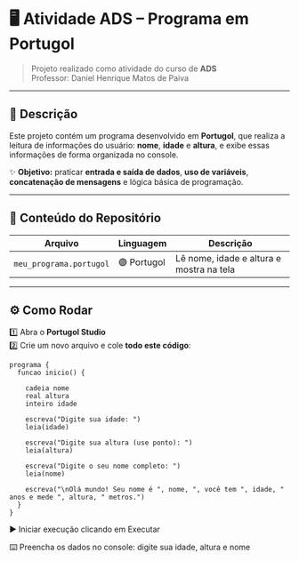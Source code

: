# 🖥️ Atividade ADS – Programa em Portugol

> Projeto realizado como atividade do curso de **ADS**  
> Professor: Daniel Henrique Matos de Paiva  

---

## 📖 Descrição
Este projeto contém um programa desenvolvido em **Portugol**, que realiza a leitura de informações do usuário: **nome**, **idade** e **altura**, e exibe essas informações de forma organizada no console.  

✨ **Objetivo:** praticar **entrada e saída de dados**, **uso de variáveis**, **concatenação de mensagens** e lógica básica de programação.

---

## 📂 Conteúdo do Repositório

| Arquivo | Linguagem | Descrição |
|---------|-----------|-----------|
| `meu_programa.portugol` | 🟣 Portugol | Lê nome, idade e altura e mostra na tela |

---

## ⚙️ Como Rodar

1️⃣ Abra o **Portugol Studio**  
2️⃣ Crie um novo arquivo e cole **todo este código**:

```portugol
programa {
  funcao inicio() {
    
    cadeia nome
    real altura
    inteiro idade

    escreva("Digite sua idade: ")
    leia(idade)

    escreva("Digite sua altura (use ponto): ")
    leia(altura)  

    escreva("Digite o seu nome completo: ")
    leia(nome)

    escreva("\nOlá mundo! Seu nome é ", nome, ", você tem ", idade, " anos e mede ", altura, " metros.")
  }
}
```
▶️ Iniciar execução clicando em Executar

⌨️ Preencha os dados no console: digite sua idade, altura e nome
